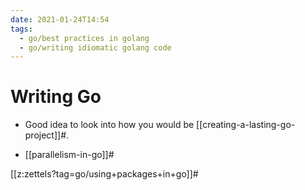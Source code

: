 ```yaml
---
date: 2021-01-24T14:54
tags: 
  - go/best practices in golang
  - go/writing idiomatic golang code
---
```


# Writing Go

- Good idea to look into how you would be [[creating-a-lasting-go-project]]#.

- [[parallelism-in-go]]#

[[z:zettels?tag=go/using+packages+in+go]]#
